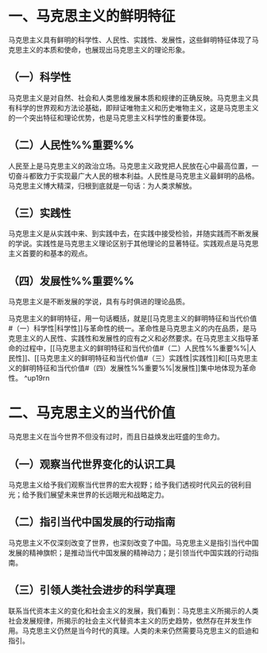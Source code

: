 # 一、马克思主义的鲜明特征
马克思主义具有鲜明的科学性、人民性、实践性、发展性，这些鲜明特征体现了马克思主义的本质和使命，也展现出马克思主义的理论形象。
## （一）科学性
马克思主义是对自然、社会和人类思维发展本质和规律的正确反映。马克思主义具有科学的世界观和方法论基础，即辩证唯物主义和历史唯物主义，这是马克思主义的一个突出特征和理论优势，也是马克思主义科学性的重要体现。
## （二）人民性%%重要%%
人民至上是马克思主义的政治立场。马克思主义政党把人民放在心中最高位置，一切奋斗都致力于实现最广大人民的根本利益。人民性是马克思主义最鲜明的品格。马克思主义博大精深，归根到底就是一句话：为人类求解放。
## （三）实践性
马克思主义是从实践中来、到实践中去，在实践中接受检验，并随实践而不断发展的学说。实践性是马克思主义理论区别于其他理论的显著特征。实践观点是马克思主义首要的和基本的观点。
## （四）发展性%%重要%%
马克思主义是不断发展的学说，具有与时俱进的理论品质。

马克思主义的鲜明特征，用一句话概括，就是[[马克思主义的鲜明特征和当代价值#（一）科学性|科学性]]与革命性的统一。革命性是马克思主义的内在品质，是马克思主义的人民性、实践性和发展性的应有之义和必然要求。在马克思主义指导革命的过程中，[[马克思主义的鲜明特征和当代价值#（二）人民性%%重要%%|人民性]]、[[马克思主义的鲜明特征和当代价值#（三）实践性|实践性]]和[[马克思主义的鲜明特征和当代价值#（四）发展性%%重要%%|发展性]]集中地体现为革命性。 ^up19rn
# 二、马克思主义的当代价值
马克思主义在当今世界不但没有过时，而且日益焕发出旺盛的生命力。
## （一）观察当代世界变化的认识工具
马克思主义给予我们观察当代世界的宏大视野；给予我们透视时代风云的锐利目光；给予我们展望未来世界的长远眼光和战略定力。
## （二）指引当代中国发展的行动指南
马克思主义不仅深刻改变了世界，也深刻改变了中国。马克思主义是指引当代中国发展的精神旗帜；是推动当代中国发展的精神动力；是引领当代中国实践的行动指南。
## （三）引领人类社会进步的科学真理
联系当代资本主义的变化和社会主义的发展，我们看到：马克思主义所揭示的人类社会发展规律，所揭示的社会主义代替资本主义的历史趋势，依然存在并发生作用。马克思主义仍然是当今时代的真理。人类的未来仍然需要马克思主义的启迪和指引。